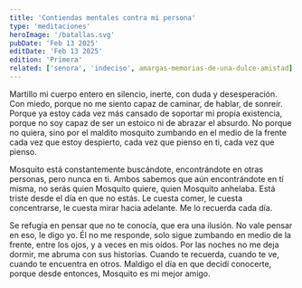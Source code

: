 ```yaml
---
title: 'Contiendas mentales contra mi persona'
type: 'meditaciones'
heroImage: '/batallas.svg'
pubDate: 'Feb 13 2025'
editDate: 'Feb 13 2025'
edition: 'Primera'
related: ['senora', 'indeciso', amargas-memorias-de-una-dulce-amistad]
---
```


Martillo mi cuerpo entero en silencio, inerte, con duda y desesperación. Con miedo, porque no me siento capaz de caminar, de hablar, de sonreír. Porque ya estoy cada vez más cansado de soportar mi propia existencia, porque no soy capaz de ser un estoico ni de abrazar el absurdo. No porque no quiera, sino por el maldito mosquito zumbando en el medio de la frente cada vez que estoy despierto, cada vez que pienso en ti, cada vez que pienso.

Mosquito está constantemente buscándote, encontrándote en otras personas, pero nunca en ti. Ambos sabemos que aún encontrándote en tí misma, no serás quien Mosquito quiere, quien Mosquito anhelaba. Está triste desde el día en que no estás. Le cuesta comer, le cuesta concentrarse, le cuesta mirar hacia adelante. Me lo recuerda cada día.

Se refugia en pensar que no te conocía, que era una ilusión. No vale pensar en eso, le digo yo. Él no me responde, solo sigue zumbando en medio de la frente, entre los ojos, y a veces en mis oídos. Por las noches no me deja dormir, me abruma con sus historias. Cuando te recuerda, cuando te ve, cuando te encuentra en otros. Maldigo el día en que decidí conocerte, porque desde entonces, Mosquito es mi mejor amigo.
